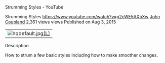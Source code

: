 Strumming Styles - YouTube

Strumming Styles
https://www.youtube.com/watch?v=g2cWE5AXbXw
[John Coupland](https://www.youtube.com/channel/UC07MnWDDnmKkawYUUty0Zaw)
2,361 views views
Published on Aug 3, 2015

|     |
| --- |
| ![hqdefault.jpg](../_resources/b39bc33bff0b0ff621fbc63ae24d1847.jpg)[(L)](https://www.youtube.com/watch?v=g2cWE5AXbXw) |

Description

How to strum a few basic styles including how to make smoother changes.